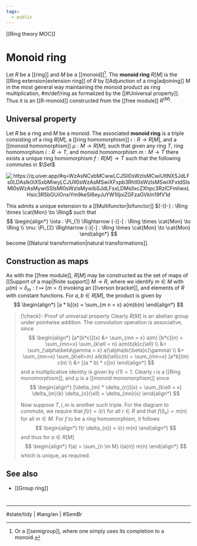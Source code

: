 ```yaml
---
tags:
  - public
---
```

[[Ring theory MOC]]
# Monoid ring

Let $R$ be a [[ring]] and $M$ be a [[monoid]][^semi].
The **monoid ring** $R[M]$ is the [[Ring extension|extension ring]] of $R$ by [[Adjunction of a ring|adjoining]] $M$ in the most general way maintaining the monoid product as ring multiplication, #m/def/ring 
as formalized by the [[#Universal property]].
Thus it is an [[R-monoid]] constructed from the [[free module]] $R^{(M)}$.

  [^semi]: Or a [[semigroup]], where one simply uses its completion to a monoid.

## Universal property

Let $R$ be a ring and $M$ be a monoid. 
The associated **monoid ring** is a triple consisting of a ring $R[M]$, 
a [[ring homomorphism]] $\iota : R \to R[M]$, 
and a [[monoid homomorphism]] $\mu : M \to R[M]$;
such that given any ring $T$, ring homomorphism $i : R \to T$, and monoid homomorphism $m : M \to T$
there exists a unique ring homomorphism $f : R[M] \to T$ such that the following commutes in $\Set$

<p align="center"><img align="center" src="https://i.upmath.me/svg/%0A%25%20https%3A%2F%2Fq.uiver.app%2F%23q%3DWzAsNCxbMCwwLCJSIl0sWzIsMCwiUltNXSJdLFs0LDAsIk0iXSxbMiwyLCJUIl0sWzAsMSwiXFxpb3RhIl0sWzIsMSwiXFxtdSIsMl0sWzAsMywiSSIsMl0sWzIsMywibSJdLFsxLDMsIlxcZXhpc3RzICFmIiwxLHsic3R5bGUiOnsiYm9keSI6eyJuYW1lIjoiZGFzaGVkIn19fV1d%0A%5C%5B%5Cbegin%7Btikzcd%7D%0A%09R%20%26%26%20%7BR%5BM%5D%7D%20%26%26%20M%20%5C%5C%0A%09%5C%5C%0A%09%26%26%20T%0A%09%5Carrow%5B%22%5Ciota%22%2C%20from%3D1-1%2C%20to%3D1-3%5D%0A%09%5Carrow%5B%22i%22'%2C%20from%3D1-1%2C%20to%3D3-3%5D%0A%09%5Carrow%5B%22%7B%5Cexists%20!f%7D%22%7Bdescription%7D%2C%20dashed%2C%20from%3D1-3%2C%20to%3D3-3%5D%0A%09%5Carrow%5B%22%5Cmu%22'%2C%20from%3D1-5%2C%20to%3D1-3%5D%0A%09%5Carrow%5B%22m%22%2C%20from%3D1-5%2C%20to%3D3-3%5D%0A%5Cend%7Btikzcd%7D%5C%5D%0A#invert" alt="https://q.uiver.app/#q=WzAsNCxbMCwwLCJSIl0sWzIsMCwiUltNXSJdLFs0LDAsIk0iXSxbMiwyLCJUIl0sWzAsMSwiXFxpb3RhIl0sWzIsMSwiXFxtdSIsMl0sWzAsMywiSSIsMl0sWzIsMywibSJdLFsxLDMsIlxcZXhpc3RzICFmIiwxLHsic3R5bGUiOnsiYm9keSI6eyJuYW1lIjoiZGFzaGVkIn19fV1d" /></p>

This admits a unique extension to a [[Multifunctor|bifunctor]] $(-)[-] : \Ring \times \cat{Mon} \to \Ring$
such that
$$
\begin{align*}
\iota : \Pi_{1} \Rightarrow (-)[-] : \Ring \times \cat{Mon} \to \Ring \\
\mu: \Pi_{2} \Rightarrow (-)[-] : \Ring \times \cat{Mon} \to \cat{Mon}
\end{align*}
$$
 become [[Natural transformation|natural transformations]].

## Construction as maps

As with the [[free module]], $R[M]$ may be constructed as the set of maps of [[Support of a map|finite support]] $M \to R$,
where we identify $m \in M$ with $\mu(m) = \delta_{m} : t \mapsto [m=t]$ invoking an [[Iverson bracket]],
and elements of $R$ with constant functions.
For $a, b \in R[M]$, the product is given by
$$
\begin{align*}
[a * b](x) = \sum_{m n = x}  a(m)b(n)
\end{align*}
$$

> [!check]- Proof of universal property
> Clearly $R[M]$ is an abelian group under pointwise addition.
> The convolution operation is associative, since
> $$
> \begin{align*}
> [a*(b*c)](x) 
> &= \sum_{mn = x} a(m) [b*c](n) 
> = \sum_{mn=x} \sum_{k\ell = n} a(m)b(k)c(\ell) \\ 
> &= \sum_{\alpha\beta\gamma = x} a(\alpha)b(\beta)c(\gamma) \\
> &= \sum_{mn=x} \sum_{k\ell=m} a(k)b(\ell)c(n) = \sum_{mn=x} [a*b](m) c(n) \\
> &= [(a * b) * c](x)
> \end{align*}
> $$
> and a multiplicative identity is given by $\iota(1) = 1$.
> Clearly $\iota$ is a [[Ring monomorphism]],
> and $\mu$ is a [[monoid monomorphism]] since
> $$
> \begin{align*}
> [\delta_{m} * \delta_{n}](x) 
> = \sum_{k\ell = x} \delta_{m}(k) \delta_{n}(\ell) = \delta_{mn}(x)
> \end{align*}
> $$
> 
> Now suppose $T, i, m$ is another such triple.
> For the diagram to commute, we require that $f(r) = i(r)$ for all $r \in R$
> and that $f(\delta_{n}) = m(n)$ for all $m \in M$.
> For $f$ to be a ring homomorphism, it follows
> $$
> \begin{align*}
> f(r \delta_{n}) = i(r) m(n)
> \end{align*}
> $$
> and thus for $a \in R[M]$
> $$
> \begin{align*}
> f(a) = \sum_{n \in M} i(a(n)) m(n)
> \end{align*}
> $$
> which is unique, as required. <span class="QED"/>

## See also

- [[Group ring]]

#
---
#state/tidy | #lang/en | #SemBr
